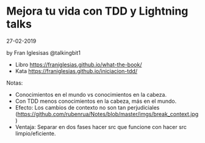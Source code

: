 Mejora tu vida con TDD y Lightning talks
======

27-02-2019

by Fran Iglesisas @talkingbit1

* Libro https://franiglesias.github.io/what-the-book/
* Kata https://franiglesias.github.io/iniciacion-tdd/

Notas:

* Conocimientos en el mundo vs conocimientos en la cabeza.
* Con TDD menos conocimientos en la cabeza, más en el mundo.
* Efecto: Los cambios de contexto no son tan perjudiciales (https://github.com/rubenrua/Notes/blob/master/imgs/break_context.jpg)
* Ventaja: Separar en dos fases hacer src que funcione con hacer src limpio/eficiente.
